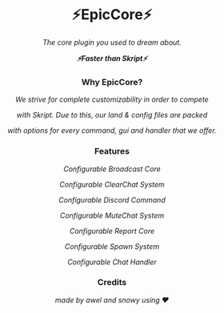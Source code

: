 <h1 align="center">⚡EpicCore⚡</h1><div align="center">
<i>The core plugin you used to dream about.</i>
  
<i><b>⚡Faster than Skript⚡</b></i>

<h3 align="center">Why EpicCore?</h3><div align="center">
  
<i>We strive for complete customizability in order to compete</i>
  
<i>with Skript. Due to this, our land & config files are packed</i>

<i>with options for every command, gui and handler that we offer.</i>


<h3 align="center">Features</h3><div align="center">
  
<i>Configurable Broadcast Core</i>

<i>Configurable ClearChat System</i>

<i>Configurable Discord Command</i>

<i>Configurable MuteChat System</i>

<i>Configurable Report Core</i>

<i>Configurable Spawn System</i>

<i>Configurable Chat Handler</i>

<h3 align="center">Credits</h3><div align="center">
<i>made by awel and snowy using ❤️</i>
